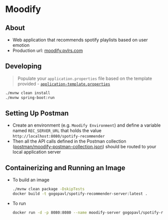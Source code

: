 # Moodify

## About

- Web application that recommends spotify playlists based on user emotion
- Production url: [moodify.pvlrs.com](https://moodify.pvlrs.com)

## Developing

> Populate your `application.properties` file based on the template provided - [`application-template.properties`](src/main/resources/application-template.properties)

```bash
./mvnw clean install
./mvnw spring-boot:run
```

## Setting Up Postman

- Create an environment (e.g. `Moodify Environment`) and define a variable named `REC_SERVER_URL` that holds the value `http://localhost:8080/spotify-recommender`
- Then all the API calls defined in the Postman collection ([postman/moodify-postman-collection.json](postman/moodify-postman-collection.json)) should be routed to your local application server

## Containerizing and Running an Image

- To build an image
    ```bash
    ./mvnw clean package -DskipTests
    docker build -t gogopavl/spotify-recommender-server:latest .
    ```
- To run
    ```bash
    docker run -d -p 8080:8080 --name moodify-server gogopavl/spotify-recommender-server
    ```